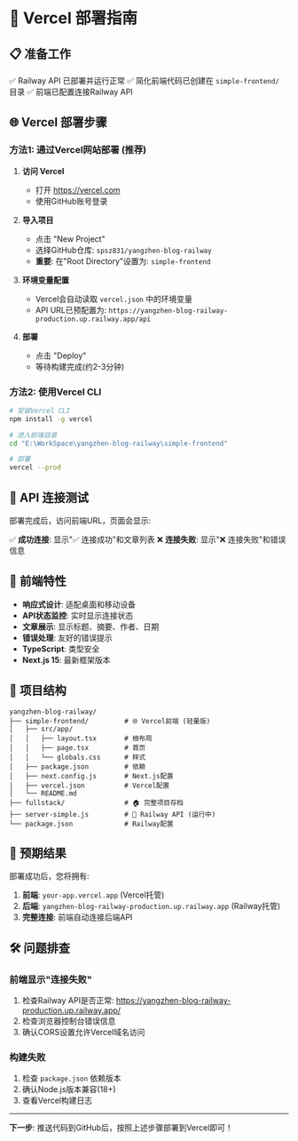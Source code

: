 # 🚀 Vercel 部署指南

## 📋 准备工作

✅ Railway API 已部署并运行正常
✅ 简化前端代码已创建在 `simple-frontend/` 目录
✅ 前端已配置连接Railway API

## 🌐 Vercel 部署步骤

### 方法1: 通过Vercel网站部署 (推荐)

1. **访问 Vercel**
   - 打开 https://vercel.com
   - 使用GitHub账号登录

2. **导入项目**
   - 点击 "New Project"
   - 选择GitHub仓库: `spsz831/yangzhen-blog-railway`
   - **重要**: 在"Root Directory"设置为: `simple-frontend`

3. **环境变量配置**
   - Vercel会自动读取 `vercel.json` 中的环境变量
   - API URL已预配置为: `https://yangzhen-blog-railway-production.up.railway.app/api`

4. **部署**
   - 点击 "Deploy"
   - 等待构建完成(约2-3分钟)

### 方法2: 使用Vercel CLI

```bash
# 安装Vercel CLI
npm install -g vercel

# 进入前端目录
cd "E:\WorkSpace\yangzhen-blog-railway\simple-frontend"

# 部署
vercel --prod
```

## 📡 API 连接测试

部署完成后，访问前端URL，页面会显示:

✅ **成功连接**: 显示"✅ 连接成功"和文章列表
❌ **连接失败**: 显示"❌ 连接失败"和错误信息

## 🔧 前端特性

- **响应式设计**: 适配桌面和移动设备
- **API状态监控**: 实时显示连接状态
- **文章展示**: 显示标题、摘要、作者、日期
- **错误处理**: 友好的错误提示
- **TypeScript**: 类型安全
- **Next.js 15**: 最新框架版本

## 📁 项目结构

```
yangzhen-blog-railway/
├── simple-frontend/         # 🌐 Vercel前端 (轻量版)
│   ├── src/app/
│   │   ├── layout.tsx       # 根布局
│   │   ├── page.tsx         # 首页
│   │   └── globals.css      # 样式
│   ├── package.json         # 依赖
│   ├── next.config.js       # Next.js配置
│   ├── vercel.json          # Vercel配置
│   └── README.md
├── fullstack/               # 🏠 完整项目存档
├── server-simple.js         # 🚀 Railway API (运行中)
└── package.json             # Railway配置
```

## 🎯 预期结果

部署成功后，您将拥有:

1. **前端**: `your-app.vercel.app` (Vercel托管)
2. **后端**: `yangzhen-blog-railway-production.up.railway.app` (Railway托管)
3. **完整连接**: 前端自动连接后端API

## 🛠️ 问题排查

### 前端显示"连接失败"
1. 检查Railway API是否正常: https://yangzhen-blog-railway-production.up.railway.app/
2. 检查浏览器控制台错误信息
3. 确认CORS设置允许Vercel域名访问

### 构建失败
1. 检查 `package.json` 依赖版本
2. 确认Node.js版本兼容(18+)
3. 查看Vercel构建日志

---

**下一步**: 推送代码到GitHub后，按照上述步骤部署到Vercel即可！